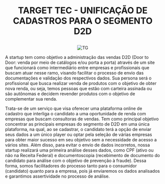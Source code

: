 # <p align="center">TARGET TEC - UNIFICAÇÃO DE CADASTROS PARA O SEGMENTO D2D </p>


<p align="center">
  <img src="https://github.com/IsadoraPrevitalle/TAR/assets/104457205/9ad9cc75-f8d1-4ab5-886e-4352c707614f" alt="TG">
</p>


A startup tem como objetivo a administração das vendas D2D (Door to Door: venda por meio de catálogos e/ou porta a porta) através de um site que funcionará como intermediário entre empresas e profissionais que buscam atuar nesse ramo, visando facilitar o processo de envio das documentações e validação dos respectivos dados. Sua persona será o profissional que busca realizar venda de produtos com o objetivo de obter nova renda, ou seja, temos pessoas que estão com carteira assinada ou são autônomas e decidem revender produtos com o objetivo de complementar sua renda.

Trata-se de um serviço que visa oferecer uma plataforma online de cadastro que interliga o candidato a uma oportunidade de renda com empresas que buscam consultoras de vendas. Tem como principal objetivo concentrar as principais empresas do segmento de D2D em uma única plataforma, na qual, ao se cadastrar, o candidato terá a opção de enviar seus dados a um único player ou optar pela seleção de várias empresas para obter maior sucesso em seu objetivo sem a necessidade de acesso a vários sites.
Além disso, para evitar o envio de dados incorretos, nossa startup realizará uma primeira análise desses dados, como CPF (ativo ou não na Receita Federal) e documentoscopia (recebimento de documento do candidato para análise com o objetivo de prevenção à fraude).
Dessa forma, somos facilitadores do processo tanto para o consumidor (candidato) quanto para a empresa, pois já enviaremos os dados analisados e garantimos assertividade no processo de análise.
